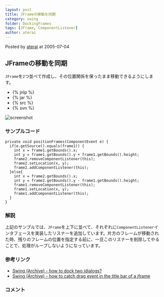 ```yaml
---
layout: post
title: JFrameの移動を同期
category: swing
folder: DockingFrames
tags: [JFrame, ComponentListener]
author: aterai
---
```


Posted by [aterai](http://terai.xrea.jp/aterai.html) at 2005-07-04

## JFrameの移動を同期
`JFrame`を`2`つ並べて作成し、その位置関係を保ったまま移動できるようにします。

- {% jnlp %}
- {% jar %}
- {% src %}
- {% svn %}

<!-- dummy comment line for breaking list -->

![screenshot](https://lh4.googleusercontent.com/_9Z4BYR88imo/TQTLtEL3M0I/AAAAAAAAAYA/9HmyXI1Uw0M/s800/DockingFrames.png)

### サンプルコード
<pre class="prettyprint"><code>private void positionFrames(ComponentEvent e) {
  if(e.getSource().equals(frame1)) {
    int x = frame1.getBounds().x;
    int y = frame1.getBounds().y + frame1.getBounds().height;
    frame2.removeComponentListener(this);
    frame2.setLocation(x, y);
    frame2.addComponentListener(this);
  }else{
    int x = frame2.getBounds().x;
    int y = frame2.getBounds().y - frame1.getBounds().height;
    frame1.removeComponentListener(this);
    frame1.setLocation(x, y);
    frame1.addComponentListener(this);
  }
}
</code></pre>

### 解説
上記のサンプルでは、`JFrame`を上下に並べて、それぞれに`ComponentListener`インタフェースを実装したリスナーを追加しています。片方のフレームが移動された時、残りのフレームの位置を指定する前に、一旦このリスナーを削除してやることで、処理がループしないようになっています。

### 参考リンク
- [Swing (Archive) - how to dock two jdialogs?](https://forums.oracle.com/thread/1479997)
- [Swing (Archive) - how to catch drag event in the title bar of a jframe](https://forums.oracle.com/thread/1492552)

<!-- dummy comment line for breaking list -->

### コメント
